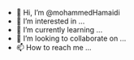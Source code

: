 - 👋 Hi, I’m @mohammedHamaidi
- 👀 I’m interested in ...
- 🌱 I’m currently learning ...
- 💞️ I’m looking to collaborate on ...
- 📫 How to reach me ...

<!---
mohammedHamaidi/mohammedHamaidi is a ✨ special ✨ repository because its `README.md` (this file) appears on your GitHub profile.
You can click the Preview link to take a look at your changes.
--->
